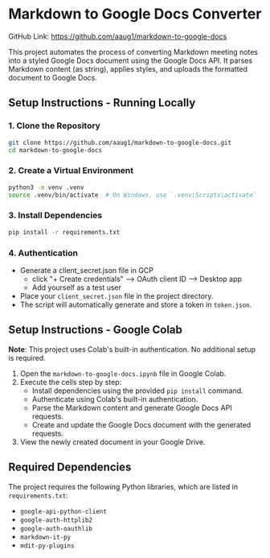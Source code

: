 # Markdown to Google Docs Converter

GitHub Link: https://github.com/aaug1/markdown-to-google-docs

This project automates the process of converting Markdown meeting notes into a styled Google Docs document using the Google Docs API. It parses Markdown content (as string), applies styles, and uploads the formatted document to Google Docs.

## Setup Instructions - Running Locally

### 1. Clone the Repository

```bash
git clone https://github.com/aaug1/markdown-to-google-docs.git
cd markdown-to-google-docs
```

### 2. Create a Virtual Environment

```bash
python3 -m venv .venv
source .venv/bin/activate  # On Windows, use `.venv\Scripts\activate`
```

### 3. Install Dependencies

```bash
pip install -r requirements.txt
```

### 4. Authentication
- Generate a client_secret.json file in GCP
  -  click "+ Create credentials" --> OAuth client ID --> Desktop app
  -  Add yourself as a test user
- Place your `client_secret.json` file in the project directory.
- The script will automatically generate and store a token in `token.json`.

## Setup Instructions - Google Colab
**Note**: This project uses Colab's built-in authentication. No additional setup is required.

1. Open the `markdown-to-google-docs.ipynb` file in Google Colab.
2. Execute the cells step by step:
   - Install dependencies using the provided `pip install` command.
   - Authenticate using Colab's built-in authentication.
   - Parse the Markdown content and generate Google Docs API requests.
   - Create and update the Google Docs document with the generated requests.
3. View the newly created document in your Google Drive.


## Required Dependencies

The project requires the following Python libraries, which are listed in `requirements.txt`:
- `google-api-python-client`
- `google-auth-httplib2`
- `google-auth-oauthlib`
- `markdown-it-py`
- `mdit-py-plugins`

